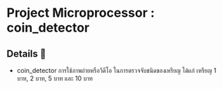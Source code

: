 # Project Microprocessor : coin_detector

## Details :memo:
- coin_detector การใช้ภาพถ่ายหรือวีดีโอ ในการตรวจจับชนิดของเหรียญ ได้แก่ เหรียญ 1 บาท, 2 บาท, 5 บาท และ 10 บาท 
